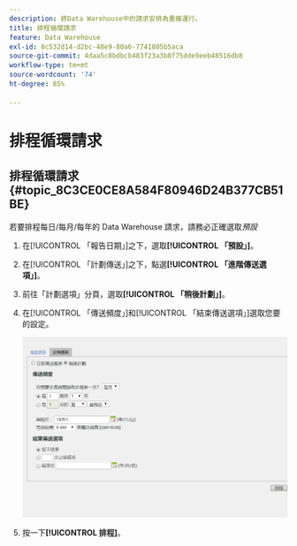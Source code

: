 ```yaml
---
description: 將Data Warehouse中的請求安排為重複運行。
title: 排程循環請求
feature: Data Warehouse
exl-id: 8c532d14-d2bc-48e9-80a6-7741805b5aca
source-git-commit: 4daa5c8bdbcb483f23a3b8f75dde9eeb48516db8
workflow-type: tm+mt
source-wordcount: '74'
ht-degree: 85%

---
```


# 排程循環請求

## 排程循環請求 {#topic_8C3CE0CE8A584F80946D24B377CB51BE}

若要排程每日/每月/每年的 Data Warehouse 請求，請務必正確選取*預設*

1. 在[!UICONTROL 「報告日期」]之下，選取&#x200B;**[!UICONTROL 「預設」]**。

1. 在[!UICONTROL 「計劃傳送」]之下，點選&#x200B;**[!UICONTROL 「進階傳送選項」]**。

1. 前往「計劃選項」分頁，選取&#x200B;**[!UICONTROL 「稍後計劃」]**。
1. 在[!UICONTROL 「傳送頻度」]和[!UICONTROL 「結束傳送選項」]選取您要的設定。

   ![](assets/dw_schedule.png)

1. 按一下&#x200B;**[!UICONTROL 排程]**。
